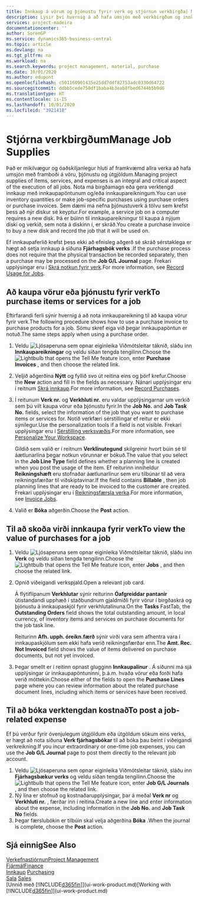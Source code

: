 ```yaml
---
title: Innkaup á vörum og þjónustu fyrir verk og stjórnun verkbirgða| Microsoft Docs
description: Lýsir því hvernig á að hafa umsjón með verkbirgðum og innkaupum á efni og þjónustu í verkum.
services: project-madeira
documentationcenter: ''
author: SorenGP
ms.service: dynamics365-business-central
ms.topic: article
ms.devlang: na
ms.tgt_pltfrm: na
ms.workload: na
ms.search.keywords: project management, material, purchase
ms.date: 10/01/2020
ms.author: edupont
ms.openlocfilehash: c501160901435e25dd7ddf82753adc0330d64722
ms.sourcegitcommit: ddbb5cede750df1baba4b3eab8fbed6744b5b9d6
ms.translationtype: HT
ms.contentlocale: is-IS
ms.lasthandoff: 10/01/2020
ms.locfileid: "3921418"
---
```

# <a name="manage-job-supplies"></a><span data-ttu-id="d5bb9-103">Stjórna verkbirgðum</span><span class="sxs-lookup"><span data-stu-id="d5bb9-103">Manage Job Supplies</span></span>
<span data-ttu-id="d5bb9-104">Það er mikilvægur og óaðskiljanlegur hluti af framkvæmd allra verka að hafa umsjón með framboði á vöru, þjónustu og útgjöldum.</span><span class="sxs-lookup"><span data-stu-id="d5bb9-104">Managing project supplies of items, services, and expenses is an integral and critical aspect of the execution of all jobs.</span></span> <span data-ttu-id="d5bb9-105">Nota má birgðamagn eða gera verktengd innkaup með innkaupapöntunum og/eða innkaupareikningum.</span><span class="sxs-lookup"><span data-stu-id="d5bb9-105">You can use inventory quantities or make job-specific purchases using purchase orders or purchase invoices.</span></span> <span data-ttu-id="d5bb9-106">Sem dæmi má nefna þjónustuverk á tölvu sem krefst þess að nýr diskur sé keyptur.</span><span class="sxs-lookup"><span data-stu-id="d5bb9-106">For example, a service job on a computer requires a new disk.</span></span> <span data-ttu-id="d5bb9-107">Þá er búinn til innkaupareikningur til kaupa á nýjum diski og verkið, sem nota á diskinn í, er skráð.</span><span class="sxs-lookup"><span data-stu-id="d5bb9-107">You create a purchase invoice to buy a new disk and record the job that it will be used on.</span></span>

<span data-ttu-id="d5bb9-108">Ef innkaupaferlið krefst þess ekki að efnisleg aðgerð sé skráð sérstaklega er hægt að setja innkaup á síðuna **Fjárhagsbók verks** .</span><span class="sxs-lookup"><span data-stu-id="d5bb9-108">If the purchase process does not require that the physical transaction be recorded separately, then a purchase may be processed on the **Job G/L Journal** page.</span></span> <span data-ttu-id="d5bb9-109">Frekari upplýsingar eru í [Skrá notkun fyrir verk](projects-how-record-job-usage.md).</span><span class="sxs-lookup"><span data-stu-id="d5bb9-109">For more information, see [Record Usage for Jobs](projects-how-record-job-usage.md).</span></span>

## <a name="to-purchase-items-or-services-for-a-job"></a><span data-ttu-id="d5bb9-110">Að kaupa vörur eða þjónustu fyrir verk</span><span class="sxs-lookup"><span data-stu-id="d5bb9-110">To purchase items or services for a job</span></span>
<span data-ttu-id="d5bb9-111">Eftirfarandi ferli sýnir hvernig á að nota innkaupareikning til að kaupa vörur fyrir verk.</span><span class="sxs-lookup"><span data-stu-id="d5bb9-111">The following procedure shows how to use a purchase invoice to purchase products for a job.</span></span> <span data-ttu-id="d5bb9-112">Sömu skref eiga við þegar innkaupapöntun er notuð.</span><span class="sxs-lookup"><span data-stu-id="d5bb9-112">The same steps apply when using a purchase order.</span></span>  

1. <span data-ttu-id="d5bb9-113">Veldu ![Ljósaperuna sem opnar eiginleika Viðmótsleitar](media/ui-search/search_small.png "Segðu mér hvað þú vilt gera") táknið, sláðu inn **Innkaupareikningar** og veldu síðan tengda tengilinn.</span><span class="sxs-lookup"><span data-stu-id="d5bb9-113">Choose the ![Lightbulb that opens the Tell Me feature](media/ui-search/search_small.png "Tell me what you want to do") icon, enter **Purchase Invoices** , and then choose the related link.</span></span>  
2. <span data-ttu-id="d5bb9-114">Veljið aðgerðina **Nýtt** og fyllið svo út reitina eins og þörf krefur.</span><span class="sxs-lookup"><span data-stu-id="d5bb9-114">Choose the **New** action and fill in the fields as necessary.</span></span> <span data-ttu-id="d5bb9-115">Nánari upplýsingar eru í reitnum [Skrá innkaup](purchasing-how-record-purchases.md).</span><span class="sxs-lookup"><span data-stu-id="d5bb9-115">For more information, see [Record Purchases](purchasing-how-record-purchases.md).</span></span>
3. <span data-ttu-id="d5bb9-116">Í reitunum **Verk nr.** og **Verkhluti nr.** eru valdar upplýsingarnar um verkið sem þú vilt kaupa vörur eða þjónustu fyrir.</span><span class="sxs-lookup"><span data-stu-id="d5bb9-116">In the **Job No.** and **Job Task No.** fields, select the information of the job that you want to purchase items or services for.</span></span> <span data-ttu-id="d5bb9-117">Notið verkfæri sérstillingar ef reitur er ekki sýnilegur.</span><span class="sxs-lookup"><span data-stu-id="d5bb9-117">Use the personalization tools if a field is not visible.</span></span> <span data-ttu-id="d5bb9-118">Frekari upplýsingar eru í [Sérstilling verksvæðis](ui-personalization-user.md).</span><span class="sxs-lookup"><span data-stu-id="d5bb9-118">For more information, see [Personalize Your Workspace](ui-personalization-user.md).</span></span>

    <span data-ttu-id="d5bb9-119">Gildið sem valið er í reitnum **Verklínutegund** skilgreinir hvort búin sé til áætlunarlína þegar notkun vörunnar er bókuð.</span><span class="sxs-lookup"><span data-stu-id="d5bb9-119">The value that you select in the **Job Line Type** field defines whether a planning line is created when you post the usage of the item.</span></span> <span data-ttu-id="d5bb9-120">Ef reiturinn inniheldur **Reikningshæft** eru stofnaðar áætlunarlínur sem eru tilbúnar til að vera reikningsfærðar til viðskiptavinar.</span><span class="sxs-lookup"><span data-stu-id="d5bb9-120">If the field contains **Billable** , then job planning lines that are ready to be invoiced to the customer are created.</span></span> <span data-ttu-id="d5bb9-121">Frekari upplýsingar eru í [Reikningsfærsla verka](projects-how-invoice-jobs.md).</span><span class="sxs-lookup"><span data-stu-id="d5bb9-121">For more information, see [Invoice Jobs](projects-how-invoice-jobs.md).</span></span>
4. <span data-ttu-id="d5bb9-122">Valið er **Bóka** aðgerðin.</span><span class="sxs-lookup"><span data-stu-id="d5bb9-122">Choose the **Post** action.</span></span>

## <a name="to-view-the-value-of-purchases-for-a-job"></a><span data-ttu-id="d5bb9-123">Til að skoða virði innkaupa fyrir verk</span><span class="sxs-lookup"><span data-stu-id="d5bb9-123">To view the value of purchases for a job</span></span>
1. <span data-ttu-id="d5bb9-124">Veldu ![Ljósaperuna sem opnar eiginleika Viðmótsleitar](media/ui-search/search_small.png "Segðu mér hvað þú vilt gera") táknið, sláðu inn **Verk** og veldu síðan tengda tengilinn.</span><span class="sxs-lookup"><span data-stu-id="d5bb9-124">Choose the ![Lightbulb that opens the Tell Me feature](media/ui-search/search_small.png "Tell me what you want to do") icon, enter **Jobs** , and then choose the related link.</span></span>
2. <span data-ttu-id="d5bb9-125">Opnið viðeigandi verkspjald.</span><span class="sxs-lookup"><span data-stu-id="d5bb9-125">Open a relevant job card.</span></span>

    <span data-ttu-id="d5bb9-126">Á flýtiflipanum **Verkhlutar** sýnir reiturinn **Óafgreiddar pantanir** útistandandi upphæð í staðbundnum gjaldmiðli fyrir vörur í birgðaskrá og þjónustu á innkaupaskjöl fyrir verkhlutalínuna.</span><span class="sxs-lookup"><span data-stu-id="d5bb9-126">On the **Tasks** FastTab, the **Outstanding Orders** field shows the total outstanding amount, in local currency, of inventory items and services on purchase documents for the job task line.</span></span>  

    <span data-ttu-id="d5bb9-127">Reiturinn **Afh. upph. óreikn.færð** sýnir virði vara sem afhentra vara í innkaupaskjölum sem ekki hafa verið reikningsfærðar enn.</span><span class="sxs-lookup"><span data-stu-id="d5bb9-127">The **Amt. Rec. Not Invoiced** field shows the value of items delivered on purchase documents, but not yet invoiced.</span></span>  
3. <span data-ttu-id="d5bb9-128">Þegar smellt er í reitinn opnast glugginn **Innkaupalínur** . Á síðunni má sjá upplýsingar úr innkaupapöntuninni, þ.á.m. hvaða vörur eða forði hafa verið móttekin.</span><span class="sxs-lookup"><span data-stu-id="d5bb9-128">Choose either of the fields to open the **Purchase Lines** page where you can review information about the related purchase document lines, including which items or services have been received.</span></span>

## <a name="to-post-a-job-related-expense"></a><span data-ttu-id="d5bb9-129">Til að bóka verktengdan kostnað</span><span class="sxs-lookup"><span data-stu-id="d5bb9-129">To post a job-related expense</span></span>
<span data-ttu-id="d5bb9-130">Ef þú verður fyrir óvenjulegum útgjöldum eða útgöldum sökum eins verks, er hægt að nota síðuna **Verk fjárhagsbókar** til að bóka þau beint í viðeigandi verkreikning.</span><span class="sxs-lookup"><span data-stu-id="d5bb9-130">If you incur extraordinary or one-time job expenses, you can use the **Job G/L Journal** page to post them directly to the relevant job account.</span></span>

1. <span data-ttu-id="d5bb9-131">Veldu ![Ljósaperuna sem opnar eiginleika Viðmótsleitar](media/ui-search/search_small.png "Segðu mér hvað þú vilt gera") táknið, sláðu inn **Fjárhagsbækur verks** og veldu síðan tengda tengilinn.</span><span class="sxs-lookup"><span data-stu-id="d5bb9-131">Choose the ![Lightbulb that opens the Tell Me feature](media/ui-search/search_small.png "Tell me what you want to do") icon, enter **Job G/L Journals** , and then choose the related link.</span></span>  
2. <span data-ttu-id="d5bb9-132">Ný lína er stofnuð og kostnaðarupplýsingar, þar á meðal **Verk nr** og **Verkhluti nr.** , færðar inn í reitina.</span><span class="sxs-lookup"><span data-stu-id="d5bb9-132">Create a new line and enter information about the expense, including information in the **Job No.** and **Job Task No** fields.</span></span>  
3. <span data-ttu-id="d5bb9-133">Þegar færslubókin er tilbúin skal velja aðgerðina **Bóka** .</span><span class="sxs-lookup"><span data-stu-id="d5bb9-133">When the journal is complete, choose the **Post** action.</span></span>

## <a name="see-also"></a><span data-ttu-id="d5bb9-134">Sjá einnig</span><span class="sxs-lookup"><span data-stu-id="d5bb9-134">See Also</span></span>
[<span data-ttu-id="d5bb9-135">Verkefnastjórnun</span><span class="sxs-lookup"><span data-stu-id="d5bb9-135">Project Management</span></span>](projects-manage-projects.md)  
[<span data-ttu-id="d5bb9-136">Fjármál</span><span class="sxs-lookup"><span data-stu-id="d5bb9-136">Finance</span></span>](finance.md)  
<span data-ttu-id="d5bb9-137">[Innkaup](purchasing-manage-purchasing.md)       </span><span class="sxs-lookup"><span data-stu-id="d5bb9-137">[Purchasing](purchasing-manage-purchasing.md)       </span></span>  
<span data-ttu-id="d5bb9-138">[Sala](sales-manage-sales.md)    </span><span class="sxs-lookup"><span data-stu-id="d5bb9-138">[Sales](sales-manage-sales.md)    </span></span>  
<span data-ttu-id="d5bb9-139">[Unnið með [!INCLUDE[d365fin](includes/d365fin_md.md)]](ui-work-product.md)</span><span class="sxs-lookup"><span data-stu-id="d5bb9-139">[Working with [!INCLUDE[d365fin](includes/d365fin_md.md)]](ui-work-product.md)</span></span>  
